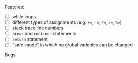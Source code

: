 Features:

- [ ] while loops
- [ ] different types of assignments (e.g. `+=`, `-=`, `*=`, `/=`, `%=`)
- [ ] stack trace line numbers
- [ ] `break` and `continue` statements
- [ ] `return` statement
- [ ] "safe-mode" in which no global variables can be changed

Bugs:
